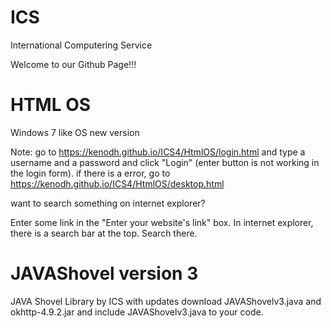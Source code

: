 # ICS
International Computering Service

Welcome to our Github Page!!!




# HTML OS

Windows 7 like OS new version

Note: go to https://kenodh.github.io/ICS4/HtmlOS/login.html and type a username and a password and click "Login" (enter button is not working in the login form). if there is a error, go to https://kenodh.github.io/ICS4/HtmlOS/desktop.html

want to search something on internet explorer?

Enter some link in the "Enter your website's link" box.
In internet explorer, there is a search bar at the top. Search there.



# JAVAShovel version 3

JAVA Shovel Library by ICS with updates
download JAVAShovelv3.java and okhttp-4.9.2.jar and include JAVAShovelv3.java to your code.
